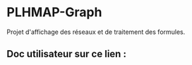 # PLHMAP-Graph

Projet d'affichage des réseaux et de traitement des formules.

Doc utilisateur sur ce lien : 
-----------------------------
